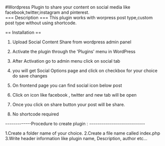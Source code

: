 #Wordpress Plugin to share your content on social media like facebook,twitter,instagram and pinterest.    
   === Description ===
This plugin works with worpress post type,custom post type without using shortcode.

== Installation ==

1. Upload Social Content Share from wordpress admin panel

2. Activate the plugin through the 'Plugins' menu in WordPress

3. After Activation go to admin menu click on social tab 

4. you will get Social Options page and click on checkbox for your choice do save changes

3. On frontend page you can find social icon below post 

4. Click on icon like facebook , twitter and new tab will be open

5. Once you click on share button your post will be share.

6. No shortcode required

-------------Procedure to create plugin : ----------------------------

 1.Create a folder name of your choice.
 2.Create a file name called index.php
 3.Write header information like plugin name, Description, author etc...
    
   
